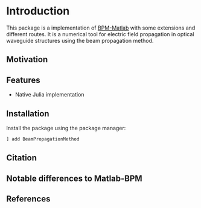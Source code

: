 # Introduction

This package is a implementation of [BPM-Matlab](https://gitlab.gbar.dtu.dk/biophotonics/BPM-Matlab) with some extensions and different routes.
It is a numerical tool for electric field propagation in optical waveguide structures using the beam propagation method.

## Motivation

## Features

* Native Julia implementation

## Installation

Install the package using the package manager:

```julia
] add BeamPropagationMethod
```

## Citation


## Notable differences to Matlab-BPM


## References

